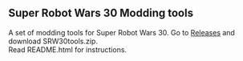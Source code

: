 Super Robot Wars 30 Modding tools
---------------------------------

A set of modding tools for Super Robot Wars 30.
Go to [Releases](https://github.com/hkjangshu/srw30tools/releases) and download SRW30tools.zip.  
Read README.html for instructions.
